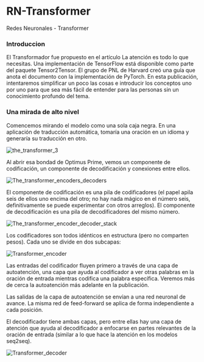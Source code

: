 # RN-Transformer
Redes Neuronales - Transformer
### Introduccion ###

El Transformador fue propuesto en el artículo La atención es todo lo que necesitas. Una implementación de TensorFlow está disponible como parte del paquete Tensor2Tensor. El grupo de PNL de Harvard creó una guía que anota el documento con la implementación de PyTorch. En esta publicación, intentaremos simplificar un poco las cosas e introducir los conceptos uno por uno para que sea más fácil de entender para las personas sin un conocimiento profundo del tema.

### Una mirada de alto nivel ###

Comencemos mirando el modelo como una sola caja negra. En una aplicación de traducción automática, tomaría una oración en un idioma y generaría su traducción en otro.  

![the_transformer_3](https://user-images.githubusercontent.com/95035101/200037826-765d9bc7-9e14-4a0e-aa2b-e36d26bc45da.png)

Al abrir esa bondad de Optimus Prime, vemos un componente de codificación, un componente de decodificación y conexiones entre ellos.  

![The_transformer_encoders_decoders](https://user-images.githubusercontent.com/95035101/200037877-b7091dcd-c4a6-45d1-8691-4a0967389dac.png)

El componente de codificación es una pila de codificadores (el papel apila seis de ellos uno encima del otro; no hay nada mágico en el número seis, definitivamente se puede experimentar con otros arreglos). El componente de decodificación es una pila de decodificadores del mismo número.

![The_transformer_encoder_decoder_stack](https://user-images.githubusercontent.com/95035101/200037936-38ffa81c-87df-40b2-87a0-926a941e13c7.png)

Los codificadores son todos idénticos en estructura (pero no comparten pesos). Cada uno se divide en dos subcapas:

![Transformer_encoder](https://user-images.githubusercontent.com/95035101/200037991-1c9b6a92-e100-4883-ab4c-61d0a38fba06.png)

Las entradas del codificador fluyen primero a través de una capa de autoatención, una capa que ayuda al codificador a ver otras palabras en la oración de entrada mientras codifica una palabra específica. Veremos más de cerca la autoatención más adelante en la publicación.  

Las salidas de la capa de autoatención se envían a una red neuronal de avance. La misma red de feed-forward se aplica de forma independiente a cada posición.  

El decodificador tiene ambas capas, pero entre ellas hay una capa de atención que ayuda al decodificador a enfocarse en partes relevantes de la oración de entrada (similar a lo que hace la atención en los modelos seq2seq).  

![Transformer_decoder](https://user-images.githubusercontent.com/95035101/200038101-d31c35fb-2ee0-4535-8d11-f1e68c1685c8.png)
